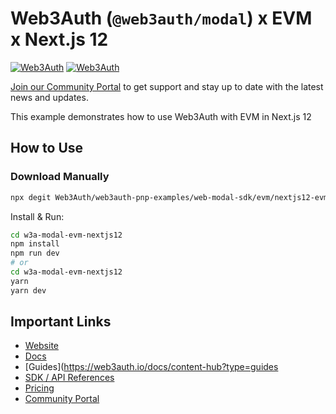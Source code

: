 # Web3Auth (`@web3auth/modal`) x EVM x Next.js 12

[![Web3Auth](https://img.shields.io/badge/Web3Auth-SDK-blue)](https://web3auth.io/docs/sdk/pnp/web/modal)
[![Web3Auth](https://img.shields.io/badge/Web3Auth-Community-cyan)](https://community.web3auth.io)

[Join our Community Portal](https://community.web3auth.io/) to get support and stay up to date with the latest news and updates.

This example demonstrates how to use Web3Auth with EVM in Next.js 12

## How to Use

### Download Manually

```bash
npx degit Web3Auth/web3auth-pnp-examples/web-modal-sdk/evm/nextjs12-evm-modal-example w3a-modal-evm-nextjs12
```

Install & Run:

```bash
cd w3a-modal-evm-nextjs12
npm install
npm run dev
# or
cd w3a-modal-evm-nextjs12
yarn
yarn dev
```

## Important Links

- [Website](https://web3auth.io)
- [Docs](https://web3auth.io/docs)
- [Guides](https://web3auth.io/docs/content-hub?type=guides
- [SDK / API References](https://web3auth.io/docs/sdk)
- [Pricing](https://web3auth.io/pricing.html)
- [Community Portal](https://community.web3auth.io)
